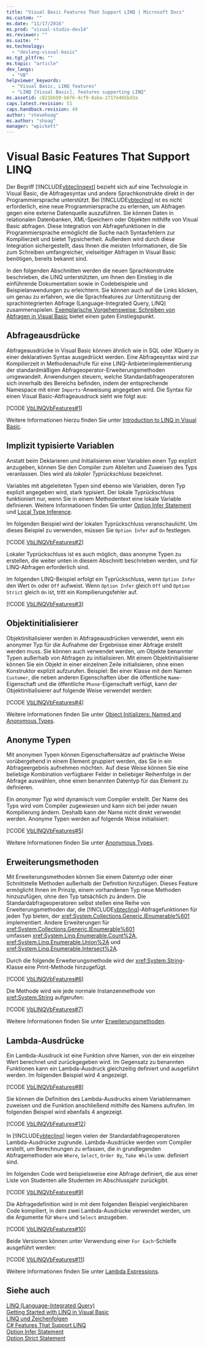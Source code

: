 ```yaml
---
title: "Visual Basic Features That Support LINQ | Microsoft Docs"
ms.custom: ""
ms.date: "11/17/2016"
ms.prod: "visual-studio-dev14"
ms.reviewer: ""
ms.suite: ""
ms.technology: 
  - "devlang-visual-basic"
ms.tgt_pltfrm: ""
ms.topic: "article"
dev_langs: 
  - "VB"
helpviewer_keywords: 
  - "Visual Basic, LINQ features"
  - "LINQ [Visual Basic], features supporting LINQ"
ms.assetid: c821bb50-b6f6-4cf9-8aba-2717e465bd3a
caps.latest.revision: 51
caps.handback.revision: 49
author: "stevehoag"
ms.author: "shoag"
manager: "wpickett"
---
```

# Visual Basic Features That Support LINQ
Der Begriff [!INCLUDE[vbteclinqext](../../../../csharp/getting-started/includes/vbteclinqext_md.md)] bezieht sich auf eine Technologie in Visual Basic, die Abfragesyntax und andere Sprachkonstrukte direkt in der Programmiersprache unterstützt.  Bei [!INCLUDE[vbteclinq](../../../../csharp/includes/vbteclinq_md.md)] ist es nicht erforderlich, eine neue Programmiersprache zu erlernen, um Abfragen gegen eine externe Datenquelle auszuführen.  Sie können Daten in relationalen Datenbanken, XML\-Speichern oder Objekten mithilfe von Visual Basic abfragen.  Diese Integration von Abfragefunktionen in die Programmiersprache ermöglicht die Suche nach Syntaxfehlern zur Kompilierzeit und bietet Typsicherheit.  Außerdem wird durch diese Integration sichergestellt, dass Ihnen die meisten Informationen, die Sie zum Schreiben umfangreicher, vielseitiger Abfragen in Visual Basic benötigen, bereits bekannt sind.  
  
 In den folgenden Abschnitten werden die neuen Sprachkonstrukte beschrieben, die LINQ unterstützten, um Ihnen den Einstieg in die einführende Dokumentation sowie in Codebeispiele und Beispielanwendungen zu erleichtern.  Sie können auch auf die Links klicken, um genau zu erfahren, wie die Sprachfeatures zur Unterstützung der sprachintegrierten Abfrage \(Language\-Integrated Query, LINQ\) zusammenspielen.  [Exemplarische Vorgehensweise: Schreiben von Abfragen in Visual Basic](../../../../visual-basic/programming-guide/concepts/linq/walkthrough-writing-queries.md) bietet einen guten Einstiegspunkt.  
  
## Abfrageausdrücke  
 Abfrageausdrücke in Visual Basic können ähnlich wie in SQL oder XQuery in einer deklarativen Syntax ausgedrückt werden.  Eine Abfragesyntax wird zur Kompilierzeit in Methodenaufrufe für eine LINQ\-Anbieterimplementierung der standardmäßigen Abfrageoperator\-Erweiterungsmethoden umgewandelt.  Anwendungen steuern, welche Standardabfrageoperatoren sich innerhalb des Bereichs befinden, indem der entsprechende Namespace mit einer `Imports`\-Anweisung angegeben wird.  Die Syntax für einen Visual Basic\-Abfrageausdruck sieht wie folgt aus:  
  
 [!CODE [VbLINQVbFeatures#1](../CodeSnippet/VS_Snippets_VBCSharp/VbLINQVbFeatures#1)]  
  
 Weitere Informationen hierzu finden Sie unter [Introduction to LINQ in Visual Basic](../../../../visual-basic/programming-guide/language-features/linq/introduction-to-linq.md).  
  
## Implizit typisierte Variablen  
 Anstatt beim Deklarieren und Initialisieren einer Variablen einen Typ explizit anzugeben, können Sie den Compiler zum Ableiten und Zuweisen des Typs veranlassen.  Dies wird als *lokaler Typrückschluss* bezeichnet.  
  
 Variables mit abgeleiteten Typen sind ebenso wie Variablen, deren Typ explizit angegeben wird, stark typisiert.  Der lokale Typrückschluss funktioniert nur, wenn Sie in einem Methodentext eine lokale Variable definieren.  Weitere Informationen finden Sie unter [Option Infer Statement](../../../../visual-basic/language-reference/statements/option-infer-statement.md) und [Local Type Inference](../../../../visual-basic/programming-guide/language-features/variables/local-type-inference.md).  
  
 Im folgenden Beispiel wird der lokalen Typrückschluss veranschaulicht.  Um dieses Beispiel zu verwenden, müssen Sie `Option Infer` auf `On` festlegen.  
  
 [!CODE [VbLINQVbFeatures#2](../CodeSnippet/VS_Snippets_VBCSharp/VbLINQVbFeatures#2)]  
  
 Lokaler Typrückschluss ist es auch möglich, dass anonyme Typen zu erstellen, die weiter unten in diesem Abschnitt beschrieben werden, und für LINQ\-Abfragen erforderlich sind.  
  
 Im folgenden LINQ\-Beispiel erfolgt ein Typrückschluss, wenn `Option Infer` den Wert `On` oder `Off` aufweist.  Wenn `Option Infer` gleich `Off` und `Option Strict` gleich `On` ist, tritt ein Kompilierungsfehler auf.  
  
 [!CODE [VbLINQVbFeatures#3](../CodeSnippet/VS_Snippets_VBCSharp/VbLINQVbFeatures#3)]  
  
## Objektinitialisierer  
 Objektinitialisierer werden in Abfrageausdrücken verwendet, wenn ein anonymer Typ für die Aufnahme der Ergebnisse einer Abfrage erstellt werden muss.  Sie können auch verwendet werden, um Objekte benannter Typen außerhalb von Abfragen zu initialisieren.  Mit einem Objektinitialisierer können Sie ein Objekt in einer einzelnen Zeile initialisieren, ohne einen Konstruktor explizit aufzurufen.  Beispiel: Bei einer Klasse mit dem Namen `Customer`, die neben anderen Eigenschaften über die öffentliche `Name`\-Eigenschaft und die öffentliche `Phone`\-Eigenschaft verfügt, kann der Objektinitialisierer auf folgende Weise verwendet werden:  
  
 [!CODE [VbLINQVbFeatures#4](../CodeSnippet/VS_Snippets_VBCSharp/VbLINQVbFeatures#4)]  
  
 Weitere Informationen finden Sie unter [Object Initializers: Named and Anonymous Types](../../../../visual-basic/programming-guide/language-features/objects-and-classes/object-initializers-named-and-anonymous-types.md).  
  
## Anonyme Typen  
 Mit anonymen Typen können Eigenschaftensätze auf praktische Weise vorübergehend in einem Element gruppiert werden, das Sie in ein Abfrageergebnis aufnehmen möchten.  Auf diese Weise können Sie eine beliebige Kombination verfügbarer Felder in beliebiger Reihenfolge in der Abfrage auswählen, ohne einen benannten Datentyp für das Element zu definieren.  
  
 Ein *anonymer Typ* wird dynamisch vom Compiler erstellt.  Der Name des Typs wird vom Compiler zugewiesen und kann sich bei jeder neuen Kompilierung ändern.  Deshalb kann der Name nicht direkt verwendet werden.  Anonyme Typen werden auf folgende Weise initialisiert:  
  
 [!CODE [VbLINQVbFeatures#5](../CodeSnippet/VS_Snippets_VBCSharp/VbLINQVbFeatures#5)]  
  
 Weitere Informationen finden Sie unter [Anonymous Types](../../../../visual-basic/programming-guide/language-features/objects-and-classes/anonymous-types.md).  
  
## Erweiterungsmethoden  
 Mit Erweiterungsmethoden können Sie einem Datentyp oder einer Schnittstelle Methoden außerhalb der Definition hinzufügen.  Dieses Feature ermöglicht Ihnen im Prinzip, einem vorhandenen Typ neue Methoden hinzuzufügen, ohne den Typ tatsächlich zu ändern.  Die Standardabfrageoperatoren selbst stellen eine Reihe von Erweiterungsmethoden dar, die [!INCLUDE[vbteclinq](../../../../csharp/includes/vbteclinq_md.md)]\-Abfragefunktionen für jeden Typ bieten, der <xref:System.Collections.Generic.IEnumerable%601> implementiert. Andere Erweiterungen für <xref:System.Collections.Generic.IEnumerable%601> umfassen <xref:System.Linq.Enumerable.Count%2A>, <xref:System.Linq.Enumerable.Union%2A> und <xref:System.Linq.Enumerable.Intersect%2A>.  
  
 Durch die folgende Erweiterungsmethode wird der <xref:System.String>\-Klasse eine Print\-Methode hinzugefügt.  
  
 [!CODE [VbLINQVbFeatures#6](../CodeSnippet/VS_Snippets_VBCSharp/VbLINQVbFeatures#6)]  
  
 Die Methode wird wie jede normale Instanzenmethode von <xref:System.String> aufgerufen:  
  
 [!CODE [VbLINQVbFeatures#7](../CodeSnippet/VS_Snippets_VBCSharp/VbLINQVbFeatures#7)]  
  
 Weitere Informationen finden Sie unter [Erweiterungsmethoden](../../../../visual-basic/programming-guide/language-features/procedures/extension-methods.md).  
  
## Lambda\-Ausdrücke  
 Ein Lambda\-Ausdruck ist eine Funktion ohne Namen, von der ein einzelner Wert berechnet und zurückgegeben wird.  Im Gegensatz zu benannten Funktionen kann ein Lambda\-Ausdruck gleichzeitig definiert und ausgeführt werden.  Im folgenden Beispiel wird 4 angezeigt.  
  
 [!CODE [VbLINQVbFeatures#8](../CodeSnippet/VS_Snippets_VBCSharp/VbLINQVbFeatures#8)]  
  
 Sie können die Definition des Lambda\-Ausdrucks einem Variablennamen zuweisen und die Funktion anschließend mithilfe des Namens aufrufen.  Im folgenden Beispiel wird ebenfalls 4 angezeigt.  
  
 [!CODE [VbLINQVbFeatures#12](../CodeSnippet/VS_Snippets_VBCSharp/VbLINQVbFeatures#12)]  
  
 In [!INCLUDE[vbteclinq](../../../../csharp/includes/vbteclinq_md.md)] liegen vielen der Standardabfrageoperatoren Lambda\-Ausdrücke zugrunde.  Lambda\-Ausdrücke werden vom Compiler erstellt, um Berechnungen zu erfassen, die in grundlegenden Abfragemethoden wie `Where`, `Select`, `Order By`, `Take While` usw. definiert sind.  
  
 Im folgenden Code wird beispielsweise eine Abfrage definiert, die aus einer Liste von Studenten alle Studenten im Abschlussjahr zurückgibt.  
  
 [!CODE [VbLINQVbFeatures#9](../CodeSnippet/VS_Snippets_VBCSharp/VbLINQVbFeatures#9)]  
  
 Die Abfragedefinition wird in mit dem folgenden Beispiel vergleichbaren Code kompiliert, in dem zwei Lambda\-Ausdrücke verwendet werden, um die Argumente für `Where` und `Select` anzugeben.  
  
 [!CODE [VbLINQVbFeatures#10](../CodeSnippet/VS_Snippets_VBCSharp/VbLINQVbFeatures#10)]  
  
 Beide Versionen können unter Verwendung einer `For Each`\-Schleife ausgeführt werden:  
  
 [!CODE [VbLINQVbFeatures#11](../CodeSnippet/VS_Snippets_VBCSharp/VbLINQVbFeatures#11)]  
  
 Weitere Informationen finden Sie unter [Lambda Expressions](../../../../visual-basic/programming-guide/language-features/procedures/lambda-expressions.md).  
  
## Siehe auch  
 [LINQ \(Language\-Integrated Query\)](../Topic/LINQ%20\(Language-Integrated%20Query\).md)   
 [Getting Started with LINQ in Visual Basic](../../../../visual-basic/programming-guide/concepts/linq/getting-started-with-linq.md)   
 [LINQ und Zeichenfolgen](../../../../visual-basic/programming-guide/concepts/linq/linq-and-strings.md)   
 [C\# Features That Support LINQ](../../../../csharp/programming-guide/concepts/linq/features-that-support-linq.md)   
 [Option Infer Statement](../../../../visual-basic/language-reference/statements/option-infer-statement.md)   
 [Option Strict Statement](../../../../visual-basic/language-reference/statements/option-strict-statement.md)